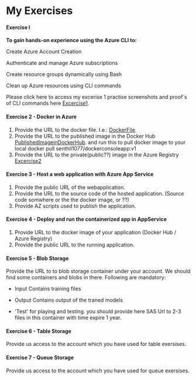 # My Exercises
#### Exercise I 

**To gain hands-on experience using the Azure CLI to:**

Create Azure Account Creation

Authenticate and manage Azure subscriptions

Create resource groups dynamically using Bash

Clean up Azure resources using CLI commands

Please click here to access my excerise 1 practise screenshots and proof´s of CLI commands here [Excercise1](https://github.com/UniversityOfAppliedSciencesFrankfurt/se-cloud-2024-2025/tree/senthilmasters2024/CC_MyWork/Ex1).


#### Exercise 2 - Docker in Azure

1. Provide the URL to the docker file. I.e.: [DockerFile](https://github.com/senthilmasters2024/MyFirstWebAppForDocker/blob/master/Dockerfile).
2. Provide the URL to the published image in the Docker Hub [PublishedImageinDockerHub](https://hub.docker.com/r/senthil1077/dockerconsoleapp/tags). and run this to pull docker image to your local docker pull senthil1077/dockerconsoleapp:v1
3. Provide the URL to the private(public??) image in the Azure Registry [Excercise2](https://github.com/UniversityOfAppliedSciencesFrankfurt/se-cloud-2024-2025/tree/senthilmasters2024/CC_MyWork/Ex2)
#### Exercise 3 - Host a web application with Azure App Service

1. Provide the public URL of the webapplication.
2. Provide the URL to the source code of the hosted application. (Source code somwhere or the the docker image, or ??)
3. Provide AZ scripts used to publish the application.

#### Exercise 4 - Deploy and run the containerized app in AppService

1. Provide URL to the docker image of your application (Docker Hub / Azure Registry)
2. Provide the public URL to the running application. 

#### Exercise 5 - Blob Storage

Provide the URL to to blob storage container under your account.
We should find some containers and blobs in there.
Following are mandatory:
- Input
Contains training files

- Output
Contains output of the traned models

- 'Test' for playing and testing.
you should provide here SAS Url to 2-3 files in this container with time expire 1 year.

#### Exercise 6 - Table Storage

Provide us access to the account which you have used for table exersises.

#### Exercise 7 - Queue Storage

Provide us access to the account which you have used for queue exersises.
